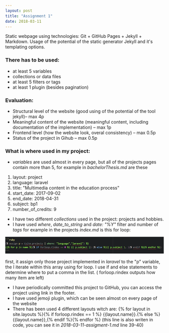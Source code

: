 ```yaml
---
layout: post
title: "Assignment 1"
date: 2018-03-11
---
```

Static webpage using technologies: Git + GitHub Pages + Jekyll + Markdown. Usage of the potential of the static generator Jekyll and it's templating options.
### There has to be used:

+ at least 5 variables
+ collections or data files
+ at least 5 filters or tags
+ at least 1 plugin (besides pagination)


### Evaluation:
+ Structural level of the website (good using of the potential of the tool jekyll)– max 4p
+ Meaningful content of the website (meaningful content, including documentation of the implementation) – max 1p
+ Frontend level (how the website look, overal consistency) – max 0.5p
+ Status of the project in Gihub – max 0.5p

### What is where used in my project:
+ _variables_ are used almost in every page, but all of the projects pages contain more than 5, for example in *bachelorThesis.md* are these
1. layout: project
2. language: laravel
3. title: "Multimedia content in the education process"
4. start_date: 2017-09-02
5. end_date: 2018-04-31
6. subject: bp1
7. number_of_credits: 9
+ I have two different _collections_ used in the project: projects and hobbies.
+ I have used _where_, _date_to_string_ and _date: "%Y"_ filter and number of _tags_ for example in the projects _index.md_ is this for loop:

![code](/assets/code.png "code")


first, it assign only those project implemented in _laravel_ to the "p" variable, the I iterate within this array using for loop. I use if and else statements to determine where to put a comma in the list. ( forloop.rindex outputs how many item are left)
+ I have periodically committed this project to GitHub, you can access the project using link in the footer.
+ I have used jemoji plugin, which can be seen almost on every page of the website
+ There has been used 4 different layouts witch are: {% for layout in site.layouts %}{% if  forloop.rindex == 1 %} {{layout.name}}.{% else %}  {{layout.name}},{% endif %}{% endfor %} (this line is also writen in code, you can see it in _2018-03-11-assigment-1.md_ line 39-40)

